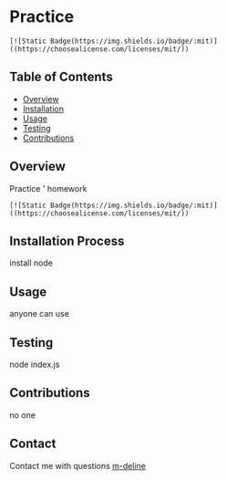 # Practice 
  
    [![Static Badge(https://img.shields.io/badge/:mit)]((https://choosealicense.com/licenses/mit/))
    
  ## Table of Contents 
  - [Overview](#summary)
  - [Installation](#installationProcess)
  - [Usage](#usageInfo)
  - [Testing](#testing)
  - [Contributions](#Contribution)
  ## Overview
  Practice '
  homework
  
    [![Static Badge(https://img.shields.io/badge/:mit)]((https://choosealicense.com/licenses/mit/))
    
  ## Installation Process
  install node

  ## Usage 
  anyone can use

  ## Testing 
  node index.js

  ## Contributions 
  no one 
  
  ## Contact 
  Contact me with questions
  [m-deline](mailto:practice@outlook.com)
  
  